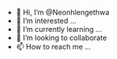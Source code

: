 - 👋 Hi, I’m @Neonhlengethwa
- 👀 I’m interested ...
- 🌱 I’m currently learning ...
- 💞️ I’m looking to collaborate
- 📫 How to reach me ...

<!---
Neonhlengethwa/Neonhlengethwa is a ✨ special ✨ repository because its `README.md` (this file) appears on your GitHub profile.
You can click the Preview link to take a look at your changes.
--->
